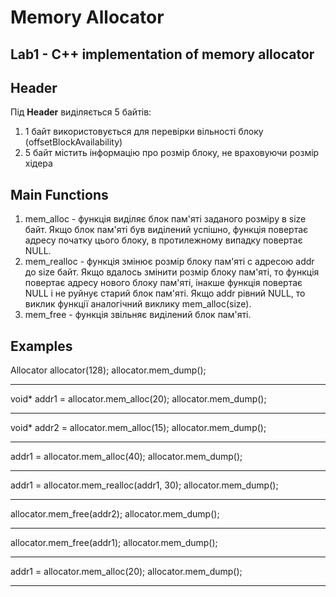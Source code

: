 # Memory Allocator

## Lab1 - C++ implementation of memory allocator

## Header
Під **Header** виділяється 5 байтів:
1. 1 байт використовується для перевірки вільності блоку (offsetBlockAvailability)
2. 5 байт містить інформацію про розмір блоку, не враховуючи розмір хідера

## Main Functions
1. mem_alloc - функція виділяє блок пам'яті заданого розміру в size байт. Якщо 
блок пам'яті був виділений успішно, функція повертає адресу початку цього блоку, в
протилежному випадку повертає NULL.
2. mem_realloc - функція змінює розмір блоку пам'яті с адресою addr до size байт. Якщо 
вдалось змінити розмір блоку пам'яті, то функція повертає адресу нового блоку пам'яті, інакше функція
повертає NULL і не руйнує старий блок пам'яті. Якщо addr рівний NULL, то виклик
функції аналогічний виклику mem_alloc(size).
3. mem_free - функція звільняє виділений блок пам'яті.

## Examples

Allocator allocator(128);
allocator.mem_dump();
____
void* addr1 = allocator.mem_alloc(20);
allocator.mem_dump();
____
void* addr2 = allocator.mem_alloc(15);
allocator.mem_dump();
____
addr1 = allocator.mem_alloc(40);
allocator.mem_dump();
____
addr1 = allocator.mem_realloc(addr1, 30);
allocator.mem_dump();
____
allocator.mem_free(addr2);
allocator.mem_dump();
____
allocator.mem_free(addr1);
allocator.mem_dump();
____
addr1 = allocator.mem_alloc(20);
allocator.mem_dump();
____
